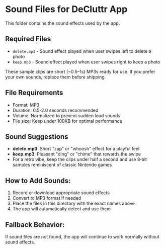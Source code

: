 # Sound Files for DeCluttr App

This folder contains the sound effects used by the app.

## Required Files

- `delete.mp3` - Sound effect played when user swipes left to delete a photo
- `keep.mp3` - Sound effect played when user swipes right to keep a photo

These sample clips are short (~0.5–1s) MP3s ready for use. If you prefer your own sounds, replace them before shipping.

## File Requirements

- Format: MP3
- Duration: 0.5-2.0 seconds recommended
- Volume: Normalized to prevent sudden loud sounds
- File size: Keep under 100KB for optimal performance

## Sound Suggestions

- **delete.mp3**: Short "zap" or "whoosh" effect for a playful feel
- **keep.mp3**: Pleasant "ding" or "chime" that rewards the swipe
- For a retro vibe, keep the clips under half a second and use 8‑bit samples reminiscent of classic Nintendo games

## How to Add Sounds:

1. Record or download appropriate sound effects
2. Convert to MP3 format if needed
3. Place the files in this directory with the exact names above
4. The app will automatically detect and use them

## Fallback Behavior:

If sound files are not found, the app will continue to work normally without sound effects.
